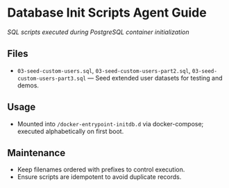 # Database Init Scripts Agent Guide
*SQL scripts executed during PostgreSQL container initialization*

## Files
- `03-seed-custom-users.sql`, `03-seed-custom-users-part2.sql`, `03-seed-custom-users-part3.sql` — Seed extended user datasets for testing and demos.

## Usage
- Mounted into `/docker-entrypoint-initdb.d` via docker-compose; executed alphabetically on first boot.

## Maintenance
- Keep filenames ordered with prefixes to control execution.
- Ensure scripts are idempotent to avoid duplicate records.

